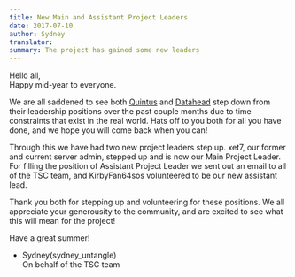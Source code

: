 ```yaml
---
title: New Main and Assistant Project Leaders
date: 2017-07-10
author: Sydney
translator:
summary: The project has gained some new leaders
---
```

Hello all,<br />
Happy mid-year to everyone.

We are all saddened to see both [Quintus][1] and [Datahead][2] step down from their leadership
positions over the past couple months due to time constraints that exist in the real world. 
Hats off to you both for all you have done, and we hope you will come back when you can!

Through this we have had two new project leaders step up.
xet7, our former and current server admin, stepped up and is now our Main Project Leader.
For filling the position of Assistant Project Leader we sent out an email to all of the 
TSC team, and KirbyFan64sos volunteered to be our new assistant lead.

Thank you both for stepping up and volunteering for these positions. We all appreciate your 
generousity to the community, and are excited to see what this will mean for the project!
  

Have a great summer!

- Sydney(sydney_untangle)<br />
On behalf of the TSC team

[1]: https://forum.secretchronicles.org/forums/2/threads/2994
[2]: https://forum.secretchronicles.org/forums/2/threads/3047
